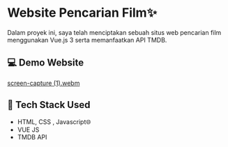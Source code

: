 # Website Pencarian Film✨
Dalam proyek ini, saya telah menciptakan sebuah situs web pencarian film menggunakan Vue.js 3 serta memanfaatkan API TMDB.

## 💻 Demo Website
[screen-capture (1).webm](https://github.com/auliyaapri/simple-vue-project/assets/45688720/b906fb29-d865-4358-93a3-86e63a619ca5)



## 🚀 Tech Stack Used
- HTML, CSS , Javascript🌐
- VUE JS
- TMDB API
